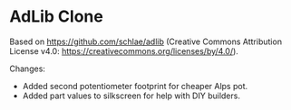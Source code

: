 # AdLib Clone

Based on https://github.com/schlae/adlib (Creative Commons Attribution License v4.0: https://creativecommons.org/licenses/by/4.0/).

Changes:
- Added second potentiometer footprint for cheaper Alps pot.
- Added part values to silkscreen for help with DIY builders.
